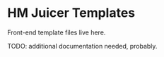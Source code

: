 # HM Juicer Templates

Front-end template files live here.

TODO: additional documentation needed, probably.

